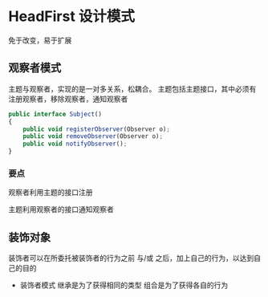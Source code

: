# HeadFirst 设计模式
免于改变，易于扩展
## 观察者模式
主题与观察者，实现的是一对多关系，松耦合。
主题包括主题接口，其中必须有注册观察者，移除观察者，通知观察者

``` js
public interface Subject()
{
    public void registerObserver(Observer o);
    public void removeObserver(Observer o);
    public void notifyObserver();   
}
```
### 要点

观察者利用主题的接口注册

主题利用观察者的接口通知观察者

## 装饰对象
装饰者可以在所委托被装饰者的行为之前 与/或 之后，加上自己的行为，以达到自己的目的

* 装饰者模式 
继承是为了获得相同的类型
组合是为了获得各自的行为



